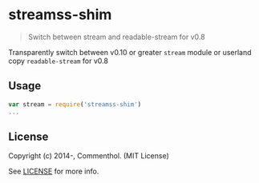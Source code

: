 # streamss-shim

> Switch between stream and readable-stream for v0.8

Transparently switch between v0.10 or greater `stream` module or userland copy `readable-stream` for v0.8

## Usage

``` javascript
var stream = require('streamss-shim')
...
```

## License

Copyright (c) 2014-, Commenthol. (MIT License)

See [LICENSE][] for more info.

[LICENSE]: ./LICENSE
